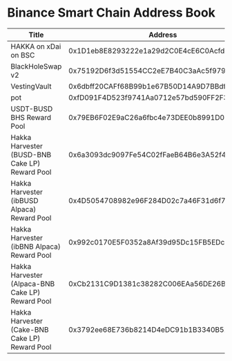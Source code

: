 # Binance Smart Chain Address Book

| Title | Address | Link |
| -------- | -------- | -------- |
| HAKKA on xDai on BSC     | 0x1D1eb8E8293222e1a29d2C0E4cE6C0Acfd89AaaC     |  [<img src="https://miro.medium.com/max/3150/1*RbK1YYzgQg6uni0TXU4Ghw.png">](https://bscscan.com/address/0x1d1eb8e8293222e1a29d2c0e4ce6c0acfd89aaac)  |
| BlackHoleSwap v2     | 0x75192D6f3d51554CC2eE7B40C3aAc5f97934ce7E     |  [🔗](https://bscscan.com/address/0x75192D6f3d51554CC2eE7B40C3aAc5f97934ce7E)  |
| VestingVault     | 0x6dbff20CAFf68B99b1e67B50D14A9D7BBdfA94DC     |  [🔗](https://bscscan.com/address/0x6dbff20caff68b99b1e67b50d14a9d7bbdfa94dc)  |
| pot     | 0xfD091F4D523f9741Aa0712e57bd590FF2F30bD94     |  [🔗](https://bscscan.com/address/0xfd091f4d523f9741aa0712e57bd590ff2f30bd94)  |
| USDT-BUSD BHS Reward Pool     | 0x79EB6F02E9aC26a6fbc4e73DEE0b8991D0c55F4a     |  [🔗](https://bscscan.com/address/0x79eb6f02e9ac26a6fbc4e73dee0b8991d0c55f4a)  |
| Hakka Harvester (BUSD-BNB Cake LP) Reward Pool     | 0x6a3093dc9097Fe54C02fFaeB64B6e3A52f4642C8     |  [🔗](https://bscscan.com/address/0x6a3093dc9097Fe54C02fFaeB64B6e3A52f4642C8)  |
| Hakka Harvester (ibBUSD Alpaca) Reward Pool     | 0x4D5054708982e96F284D02c7a46F31d6f7291C56     |  [🔗](https://bscscan.com/address/0x4D5054708982e96F284D02c7a46F31d6f7291C56)  |
| Hakka Harvester (ibBNB Alpaca) Reward Pool     | 0x992c0170E5F0352a8Af39d95Dc15FB5EDcEd852C     |  [🔗](https://bscscan.com/address/0x992c0170E5F0352a8Af39d95Dc15FB5EDcEd852C)  |
| Hakka Harvester (Alpaca-BNB Cake LP) Reward Pool     | 0xCb2131C9D1381c38282C006EAa56DE26BD99888E     |  [🔗](https://bscscan.com/address/0xcb2131c9d1381c38282c006eaa56de26bd99888e)  |
| Hakka Harvester (Cake-BNB Cake LP) Reward Pool     | 0x3792ee68E736b8214D4eDC91b1B3340B525e00BF     |  [🔗](https://bscscan.com/address/0x3792ee68E736b8214D4eDC91b1B3340B525e00BF)  |
